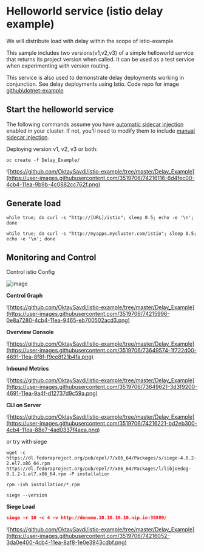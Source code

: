 


# Helloworld service (istio delay example)

We will distribute load with delay within the scope of istio-example

This sample includes two versions(v1,v2,v3) of a simple helloworld service that returns its project version when called. It can be used as a test service when experimenting with version routing.

This service is also used to demonstrate  delay deployments working in conjunction. See delay deployments using Istio. Code repo for image [github\dotnet-example](https://github.com/OktaySavdi/dotnet-example)

## Start the helloworld service

The following commands assume you have [automatic sidecar injection](https://istio.io/docs/setup/additional-setup/sidecar-injection/#automatic-sidecar-injection) enabled in your cluster. If not, you'll need to modify them to include [manual sidecar injection](https://istio.io/docs/setup/additional-setup/sidecar-injection/#manual-sidecar-injection).

Deploying version v1, v2, v3 or both:

    oc create -f Delay_Example/
    
![https://github.com/OktaySavdi/istio-example/tree/master/Delay_Example](https://user-images.githubusercontent.com/3519706/74216116-6d4fec00-4cb4-11ea-9b9b-4c0882cc762f.png)

## Generate load

    while true; do curl -s "http://[URL]/istio"; sleep 0.5; echo -e '\n'; done
    
    while true; do curl -s "http://myapps.mycluster.com/istio"; sleep 0.5; echo -e '\n'; done 

## Monitoring and Control

Control istio Config

![image](https://user-images.githubusercontent.com/3519706/116877626-dcea2800-ac26-11eb-8e6a-53aeb8aad995.png)

**Control Graph**

![https://github.com/OktaySavdi/istio-example/tree/master/Delay_Example](https://user-images.githubusercontent.com/3519706/74215996-0e8a7280-4cb4-11ea-9465-eb700502acd3.png)

**Overview Console**

![https://github.com/OktaySavdi/istio-example/tree/master/Delay_Example](https://user-images.githubusercontent.com/3519706/73649574-1f722d00-4691-11ea-8f8f-f9ce8f21b4fa.png)

**Inbound Metrics**

![https://github.com/OktaySavdi/istio-example/tree/master/Delay_Example](https://user-images.githubusercontent.com/3519706/73649621-3d3f9200-4691-11ea-9a4f-d12737d9c59a.png)

**CLI on Server**

![https://github.com/OktaySavdi/istio-example/tree/master/Delay_Example](https://user-images.githubusercontent.com/3519706/74216221-bd2eb300-4cb4-11ea-88e7-4ad0337f4aea.png)

or try with siege

    wget -c https://dl.fedoraproject.org/pub/epel/7/x86_64/Packages/s/siege-4.0.2-2.el7.x86_64.rpm https://dl.fedoraproject.org/pub/epel/7/x86_64/Packages/l/libjoedog-0.1.2-1.el7.x86_64.rpm -P installation
    
    rpm -ivh installation/*.rpm

    siege --version

**Siege Load**
```json
siege -r 10 -c 4 -v http://deneme.10.10.10.10.nip.io:30889/
```

![https://github.com/OktaySavdi/istio-example/tree/master/Delay_Example](https://user-images.githubusercontent.com/3519706/74216052-3da0e400-4cb4-11ea-8af8-1e0e3943cdbf.png)

